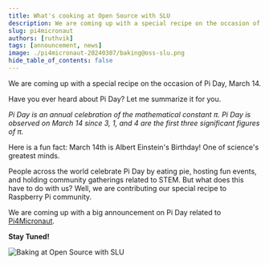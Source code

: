 ```yaml
---
title: What's cooking at Open Source with SLU
description: We are coming up with a special recipe on the occasion of Pi Day i.e,. on March 14.
slug: pi4micronaut
authors: [ruthvik]
tags: [announcement, news]
image: ./pi4micronaut-20240307/baking@oss-slu.png
hide_table_of_contents: false
---
```


We are coming up with a special recipe on the occasion of Pi Day, March 14.

<!--truncate-->

Have you ever heard about Pi Day? Let me summarize it for you.

<p><i>Pi Day is an annual celebration of the mathematical constant π. Pi Day is observed on March 14 since 3, 1, and 4 are the first three significant figures of π.</i></p>


Here is a fun fact: March 14th is Albert Einstein's Birthday! One of science's greatest minds.

People across the world celebrate Pi Day by eating pie, hosting fun events, and holding community gatherings related to STEM. But what does this have to do with us? Well, we are contributing our special recipe to Raspberry Pi community.

We are coming up with a big announcement on Pi Day related to [Pi4Micronaut](https://github.com/oss-slu/Pi4Micronaut).

**Stay Tuned!**

![Baking at Open Source with SLU](./pi4micronaut-20240307/baking@oss-slu.png)